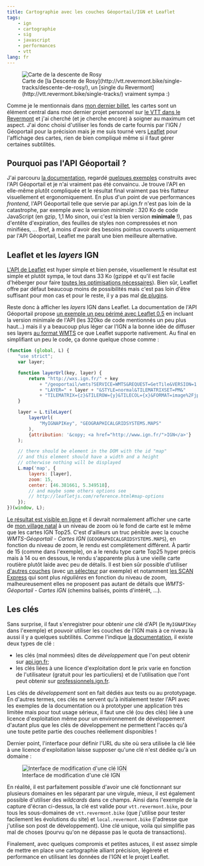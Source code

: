 ```yaml
---
title: Cartographie avec les couches Géoportail/IGN et Leaflet
tags:
    - ign
    - cartographie
    - sig
    - javascript
    - performances
    - vtt
lang: fr
---
```


<figure class="object-center">
    <img src="/images/660x/leaflet-ign-geoportail.jpg" alt="Carte de la descente de
Rosy">
    <figcaption>Carte de [la Descente de
Rosy](http://vtt.revermont.bike/single-tracks/descente-de-rosy/), un [single du
Revermont](http://vtt.revermont.bike/single-tracks/) vraiment sympa :)</figcaption>
</figure>

Comme je le mentionnais dans [mon dernier billet](/post/vtt-revermont), les
cartes sont un élément central dans mon
dernier projet personnel sur [le VTT dans le
Revermont](http://vtt.revermont.bike/) et j'ai cherché (et je cherche encore) à
soigner au maximum cet aspect. J'ai donc choisi d'utiliser les fonds de carte
fournis par l'IGN / Géoportail pour la précision mais je me suis tourné vers
[Leaflet](http://leafletjs.com/) pour l'affichage des cartes, rien de bien
compliqué même si il faut gérer certaines subtilités.

## Pourquoi pas l'API Géoportail&nbsp;?

J'ai parcouru [la
documentation](http://api.ign.fr/tech-docs-js/fr/webmaster/js/integration_js.html),
regardé [quelques exemples](http://api.ign.fr/tech-docs-js/examples/) construits
avec l'API Géoportail et je n'ai vraiment pas été convaincu. Je trouve l'API en
elle-même plutôt compliquée et le résultat final vraiment pas très flatteur
visuellement et ergonomiquement. En plus d'un point de vue performances
*frontend*, l'API Géoportail telle que servie par api.ign.fr n'est pas loin de
la catastrophe, par exemple avec la version *minimale*&nbsp;: 320 Ko de code
JavaScript (en gzip, 1,1 Mo sinon, oui c'est la bien version
**minimale**&nbsp;!), pas d'entête d'expiration, des feuilles de styles non
compressées et non minifiées,&nbsp;... Bref, à moins d'avoir des besoins pointus
couverts uniquement par l'API Géoportail, Leaflet me paraît une bien meilleure
alternative.

## Leaflet et les *layers* IGN

[L'API de Leaflet](http://leafletjs.com/reference.html) est hyper simple et bien
pensée, visuellement le résultat est simple et plutôt sympa, le tout dans 33 Ko
(gzippé et qu'il est facile d'héberger pour faire [toutes les optimisations
nécessaires](/tag/performances)). Bien sûr, Leaflet offre par défaut beaucoup
moins de possibilités mais c'est pas loin d'être suffisant pour mon cas et pour
le reste, il y a pas mal [de plugins](http://leafletjs.com/plugins.html).

Reste donc à afficher les *layers* IGN dans Leaflet. La documentation de l'API
Géoportail propose [un exemple un peu périmé avec Leaflet
0.5](http://api.ign.fr/tech-docs-js/examples/geoportalLeaflet.html) en incluant
la version minimale de l'API (les 320ko de code mentionnés un peu plus haut...)
mais il y a beaucoup plus léger car l'IGN a la bonne idée de diffuser ses layers
[au format WMTS](http://georezo.net/wiki/main/standards/wmts) ce que Leaflet
supporte nativement. Au final en simplifiant un peu le code, ça donne quelque
chose comme&nbsp;:

```javascript
(function (global, L) {
    "use strict";
    var layer;

    function layerUrl(key, layer) {
        return "http://wxs.ign.fr/" + key
            + "/geoportail/wmts?SERVICE=WMTS&REQUEST=GetTile&VERSION=1.0.0&"
            + "LAYER=" + layer + "&STYLE=normal&TILEMATRIXSET=PM&"
            + "TILEMATRIX={z}&TILEROW={y}&TILECOL={x}&FORMAT=image%2Fjpeg";
    }

    layer = L.tileLayer(
        layerUrl(
            "MyIGNAPIKey", "GEOGRAPHICALGRIDSYSTEMS.MAPS"
        ),
        {attribution: '&copy; <a href="http://www.ign.fr/">IGN</a>'}
    );

    // there should be element in the DOM with the id "map"
    // and this element should have a width and a height
    // otherwise nothing will be displayed
    L.map('map', {
        layers: [layer],
        zoom: 15,
        center: [46.381661, 5.349518],
        // and maybe some others options see
        // http://leafletjs.com/reference.html#map-options       
    });
})(window, L);
```

[Le résultat est visible en ligne](/page/exemple-leaflet-layer-ign-geoportail)
et il devrait normalement afficher une carte de [mon village
natal](http://vtt.revermont.bike/tags/coligny/) à un niveau de zoom où le fond
de carte est le même que les cartes IGN Top25. C'est d'ailleurs un truc pénible
avec la couche *WMTS-Géoportail - Cartes IGN* (`GEOGRAPHICALGRIDSYSTEMS.MAPS`),
en fonction du niveau de zoom, le rendu est complètement différent. À partir de
15 (comme dans l'exemple), on a le rendu type carte Top25 hyper précis mais à 14
ou en dessous, le rendu s'apparente plus à une vieille carte routière plutôt
laide avec peu de détails. Il est bien sûr possible d'utiliser [d'autres
couches](http://api.ign.fr/tech-docs-js/fr/webmaster/layers.html#Noms_harmoniss_des_ressources_Goportail)
(avec [un sélecteur](http://leafletjs.com/reference.html#control-layers) par
exemple) et notamment [les SCAN
Express](http://professionnels.ign.fr/pyramide-scan-express) qui sont plus
*régulières* en fonction du niveau de zoom, malheureusement elles ne proposent
pas autant de détails que *WMTS-Géoportail - Cartes IGN* (chemins balisés,
points d'intérêt, ...).

## Les clés

Sans surprise, il faut s'enregistrer pour obtenir *une* clé d'API (le
`MyIGNAPIKey` dans l'exemple) et pouvoir utiliser les couches de l'IGN mais à ce
niveau là aussi il y a quelques subtilités. Comme l'indique [la
documentation](http://api.ign.fr/tech-docs-js/fr/developpeur/geodrm.html), il
existe deux types de clé&nbsp;:

* les clés (mal nommées) dites de *développement* que l'on peut obtenir sur
  [api.ign.fr](http://api.ign.fr/);
* les clés liées à une licence d'exploitation dont le prix varie en fonction de
  l'utilisateur (gratuit pour les particuliers) et de l'utilisation que l'ont
peut obtenir sur [professionnels.ign.fr](http://professionnels.ign.fr).

Les clés de *développement* sont en fait dédiés aux tests ou au prototypage. En
d'autres termes, ces clés ne servent qu'à initialement tester l'API avec les
exemples de la documentation ou à prototyper une application très limitée mais
pour tout usage sérieux, il faut une clé (ou des clés) liée à une licence
d'exploitation même pour un environnement de développement d'autant plus que les
clés de développement ne permettent l'accès qu'à une toute petite partie des
couches réellement disponibles&nbsp;!

Dernier point, l'interface pour définir l'URL du site où sera utilisée la clé
liée à une licence d'exploitation
laisse supposer qu'une clé n'est dédiée qu'à un domaine&nbsp;:

<figure class="object-center">
<img src="/images/ui-ign-cle-multi-domaine.png" alt="Interface de modification
d'une clé IGN" style="border: 1px solid #ccc">
    <figcaption>Interface de modification d'une clé IGN</figcaption>
</figure>

En réalité, il est parfaitement possible d'avoir une clé fonctionnant sur
plusieurs domaines en les séparant par une virgule, mieux, il est également
possible d'utiliser des *wildcards* dans ce champs.  Ainsi dans l'exemple de la
capture d'écran ci-dessus, la clé est valide pour `vtt.revermont.bike`, pour
tous les sous-domaines de `vtt.revermont.bike` (que j'utilise pour tester
facilement les évolutions du site) et `local.revermont.bike` (l'adresse que
j'utilise son post de développement). Une clé unique, voila qui simplifie pas
mal de choses (pourvu qu'on ne dépasse pas le quota de transactions).

Finalement, avec quelques compromis et petites astuces, il est assez simple
de mettre en place une cartographie alliant précision, légèreté et performance
 en utilisant les données de l'IGN et le projet Leaflet.
